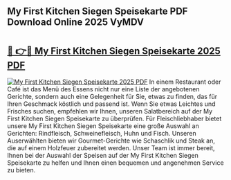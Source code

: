 ## My First Kitchen Siegen Speisekarte PDF Download Online 2025 VyMDV

# <h2><a href="http://gcb1mr.nevu.top/?p=My+First+Kitchen+Siegen+Speisekarte">🔗 👉🔴 My First Kitchen Siegen Speisekarte 2025 PDF</a></h2>

[![My First Kitchen Siegen Speisekarte 2025 PDF](https://i.imgur.com/dBaPXMq.png)](http://gcb1mr.nevu.top/?p=My+First+Kitchen+Siegen+Speisekarte)
In einem Restaurant oder Café ist das Menü des Essens nicht nur eine Liste der angebotenen Gerichte, sondern auch eine Gelegenheit für Sie, etwas zu finden, das für Ihren Geschmack köstlich und passend ist. Wenn Sie etwas Leichtes und Frisches suchen, empfehlen wir Ihnen, unseren Salatbereich auf der My First Kitchen Siegen Speisekarte zu überprüfen. Für Fleischliebhaber bietet unsere My First Kitchen Siegen Speisekarte eine große Auswahl an Gerichten: Rindfleisch, Schweinefleisch, Huhn und Fisch. Unseren Auserwählten bieten wir Gourmet-Gerichte wie Schaschlik und Steak an, die auf einem Holzfeuer zubereitet werden. Unser Team ist immer bereit, Ihnen bei der Auswahl der Speisen auf der My First Kitchen Siegen Speisekarte zu helfen und Ihnen einen bequemen und angenehmen Service zu bieten.
